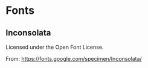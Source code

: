 # Fonts

## Inconsolata
Licensed under the Open Font License.

From: https://fonts.google.com/specimen/Inconsolata/

